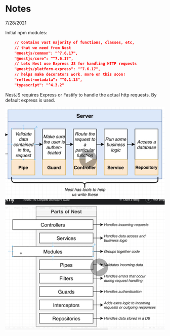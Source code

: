 # Notes

7/28/2021

Initial npm modules:

```json
    // Contains vast majority of functions, classes, etc,
    // that we need from Nest
    "@nestjs/common": "^7.6.17",
    "@nestjs/core": "^7.6.17",
    // Lets Nest use Express JS for handling HTTP requests
    "@nestjs/platform-express": "^7.6.17",
    // helps make decorators work. more on this soon!
    "reflect-metadata": "^0.1.13",
    "typescript": "^4.3.2"
```

NestJS requires Express or Fastify to handle the actual http requests. By default express is used.

<img src="../scratch/assets/nestTools.png">
<img src="../scratch/assets/allModules.png">
